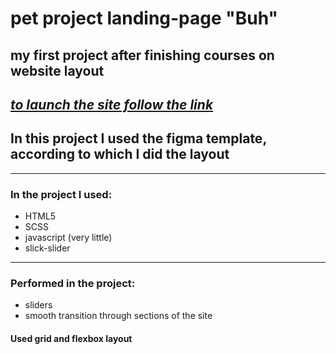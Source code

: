 # pet project landing-page "Buh"

## my first project after finishing courses on website layout


## [_to launch the site follow the link_](https://krutikowweb.github.io/site-buh/)

## In this project I used the figma template, according to which I did the layout

---
### In the project I used:
- HTML5
- SCSS
- javascript (very little)
- slick-slider
---
### Performed in the project:

- sliders
- smooth transition through sections of the site

#### Used grid and flexbox layout